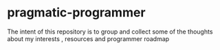 # pragmatic-programmer
The intent of this repository is to group and collect some of the thoughts about my interests , resources and programmer roadmap 
